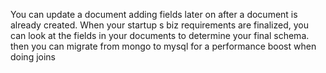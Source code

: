 You can update a document adding fields later on after a document is already created. When your startup
s biz requirements are finalized, you can look at the fields in your documents to determine your final schema. then you can migrate from mongo to mysql for a performance boost when doing joins
